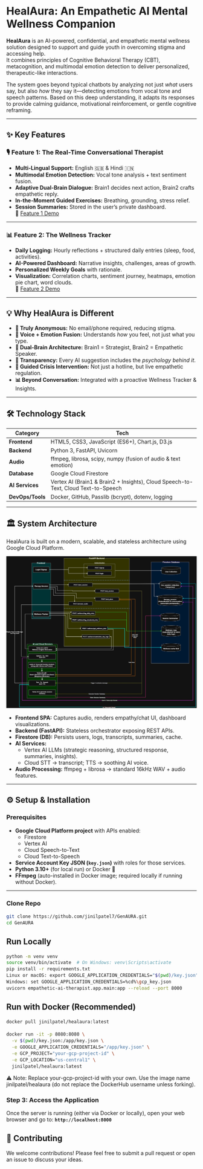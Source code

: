 # HealAura: An Empathetic AI Mental Wellness Companion

**HealAura** is an AI-powered, confidential, and empathetic mental wellness solution designed to support and guide youth in overcoming stigma and accessing help.  
It combines principles of Cognitive Behavioral Therapy (CBT), metacognition, and multimodal emotion detection to deliver personalized, therapeutic-like interactions.

The system goes beyond typical chatbots by analyzing not just *what* users say, but also *how* they say it—detecting emotions from vocal tone and speech patterns. Based on this deep understanding, it adapts its responses to provide calming guidance, motivational reinforcement, or gentle cognitive reframing.

---

## ✨ Key Features

### 🎙️ Feature 1: The Real-Time Conversational Therapist
- **Multi-Lingual Support:** English 🇬🇧 & Hindi 🇮🇳  
- **Multimodal Emotion Detection:** Vocal tone analysis + text sentiment fusion.  
- **Adaptive Dual-Brain Dialogue:** Brain1 decides next action, Brain2 crafts empathetic reply.  
- **In-the-Moment Guided Exercises:** Breathing, grounding, stress relief.  
- **Session Summaries:** Stored in the user’s private dashboard.  
🎥 [Feature 1 Demo](https://drive.google.com/file/d/1a3dcRTOVvzfd-44exAwq15EljmViffu8/view?usp=drive_link)

---

### 📊 Feature 2: The Wellness Tracker
- **Daily Logging:** Hourly reflections + structured daily entries (sleep, food, activities).  
- **AI-Powered Dashboard:** Narrative insights, challenges, areas of growth.  
- **Personalized Weekly Goals** with rationale.  
- **Visualization:** Correlation charts, sentiment journey, heatmaps, emotion pie chart, word clouds.  
🎥 [Feature 2 Demo](https://drive.google.com/file/d/18kYT3MaTz6DrYmp-evqjcPvlKyL4gC36/view?usp=drive_link)

---

## 💡 Why HealAura is Different
- **🤫 Truly Anonymous:** No email/phone required, reducing stigma.  
- **🧠 Voice + Emotion Fusion:** Understands *how* you feel, not just what you type.  
- **🚀 Dual-Brain Architecture:** Brain1 = Strategist, Brain2 = Empathetic Speaker.  
- **📖 Transparency:** Every AI suggestion includes the *psychology behind it*.  
- **🛟 Guided Crisis Intervention:** Not just a hotline, but live empathetic regulation.  
- **📊 Beyond Conversation:** Integrated with a proactive Wellness Tracker & Insights.  

---

## 🛠️ Technology Stack

| Category         | Tech                                                                                   |
|------------------|----------------------------------------------------------------------------------------|
| **Frontend**     | HTML5, CSS3, JavaScript (ES6+), Chart.js, D3.js                                       |
| **Backend**      | Python 3, FastAPI, Uvicorn                                                             |
| **Audio**        | ffmpeg, librosa, scipy, numpy (fusion of audio & text emotion)                        |
| **Database**     | Google Cloud Firestore                                                                 |
| **AI Services**  | Vertex AI (Brain1 & Brain2 + Insights), Cloud Speech-to-Text, Cloud Text-to-Speech      |
| **DevOps/Tools** | Docker, GitHub, Passlib (bcrypt), dotenv, logging                                      |

---

## 🏛️ System Architecture

HealAura is built on a modern, scalable, and stateless architecture using Google Cloud Platform.

<p align="center">
  <img src="https://raw.githubusercontent.com/jinilpatel7/GenAURA/main/assets/GenAURA_Architecture.jpg" alt="HealAura System Architecture" width="800"/>
</p>

- **Frontend SPA:** Captures audio, renders empathy/chat UI, dashboard visualizations.  
- **Backend (FastAPI):** Stateless orchestrator exposing REST APIs.  
- **Firestore (DB):** Persists users, logs, transcripts, summaries, cache.  
- **AI Services:**  
  - Vertex AI LLMs (strategic reasoning, structured response, summaries, insights).  
  - Cloud STT → transcript; TTS → soothing AI voice.  
- **Audio Processing:** ffmpeg + librosa → standard 16kHz WAV + audio features.  

---

## ⚙️ Setup & Installation

### Prerequisites
- **Google Cloud Platform project** with APIs enabled:
  - Firestore
  - Vertex AI
  - Cloud Speech-to-Text
  - Cloud Text-to-Speech
- **Service Account Key JSON (`key.json`)** with roles for those services.
- **Python 3.10+** (for local run) or Docker 🐳
- **FFmpeg** (auto-installed in Docker image; required locally if running without Docker).

---

### Clone Repo
```bash
git clone https://github.com/jinilpatel7/GenAURA.git
cd GenAURA
```
## Run Locally
```bash
python -m venv venv
source venv/bin/activate  # On Windows: venv\Scripts\activate
pip install -r requirements.txt
Linux or macOS: export GOOGLE_APPLICATION_CREDENTIALS="$(pwd)/key.json"
Windows: set GOOGLE_APPLICATION_CREDENTIALS=%cd%\gcp_key.json
uvicorn empathetic-ai-therapist.app.main:app --reload --port 8000
```

## Run with Docker (Recommended)

```bash
docker pull jinilpatel/healaura:latest

docker run -it -p 8080:8080 \
  -v $(pwd)/key.json:/app/key.json \
  -e GOOGLE_APPLICATION_CREDENTIALS="/app/key.json" \
  -e GCP_PROJECT="your-gcp-project-id" \
  -e GCP_LOCATION="us-central1" \
  jinilpatel/healaura:latest
```
⚠️ Note: Replace your-gcp-project-id with your own.
Use the image name jinilpatel/healaura (do not replace the DockerHub username unless forking).

### **Step 3: Access the Application**
Once the server is running (either via Docker or locally), open your web browser and go to:
**`http://localhost:8000`**



## 💖 Contributing

We welcome contributions! Please feel free to submit a pull request or open an issue to discuss your ideas.
